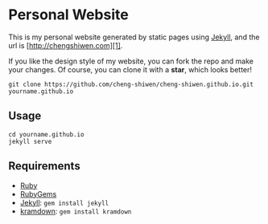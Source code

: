 Personal Website
=============

This is my personal website generated by static pages using [Jekyll][], and the url is [http://chengshiwen.com][1].

If you like the design style of my website, you can fork the repo and make your changes. Of course, you can clone it with a **star**, which looks better!

    git clone https://github.com/cheng-shiwen/cheng-shiwen.github.io.git yourname.github.io

## Usage

    cd yourname.github.io
    jekyll serve

## Requirements

- [Ruby][2]
- [RubyGems][3]
- [Jekyll][]: `gem install jekyll`
- [kramdown][4]: `gem install kramdown`

[Jekyll]: http://jekyllrb.com/
[1]: http://chengshiwen.com/
[2]: https://www.ruby-lang.org/
[3]: https://rubygems.org/
[4]: http://kramdown.gettalong.org/
